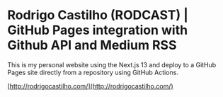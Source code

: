 # Rodrigo Castilho (RODCAST) | GitHub Pages integration with Github API and Medium RSS

This is my personal website using the Next.js 13 and deploy to a GitHub Pages site directly from a repository using GitHub Actions.

[http://rodrigocastilho.com/](http://rodrigocastilho.com/)
